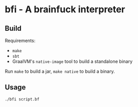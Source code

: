 # bfi - A brainfuck interpreter

## Build

Requirements:
- `make`
- `sbt`
- GraalVM's `native-image` tool to build a standalone binary

Run `make` to build a jar, `make native` to build a binary.

## Usage

`./bfi script.bf`
